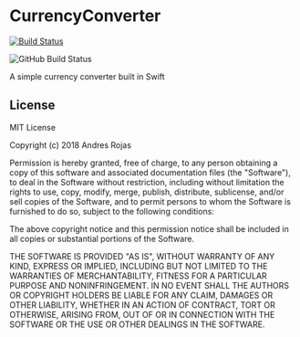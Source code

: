 # CurrencyConverter
[![Build Status](https://travis-ci.com/AndresR173/CurrencyConverter.svg?branch=master)](https://travis-ci.com/AndresR173/CurrencyConverter)

![GitHub Build Status](https://github.com/AndresR173/CurrencyConverter/workflows/Swift/badge.svg)

A simple currency converter built in Swift

 License
 ----

 MIT License

 Copyright (c) 2018 Andres Rojas

 Permission is hereby granted, free of charge, to any person obtaining a copy
 of this software and associated documentation files (the "Software"), to deal
 in the Software without restriction, including without limitation the rights
 to use, copy, modify, merge, publish, distribute, sublicense, and/or sell
 copies of the Software, and to permit persons to whom the Software is
 furnished to do so, subject to the following conditions:

 The above copyright notice and this permission notice shall be included in all
 copies or substantial portions of the Software.

 THE SOFTWARE IS PROVIDED "AS IS", WITHOUT WARRANTY OF ANY KIND, EXPRESS OR
 IMPLIED, INCLUDING BUT NOT LIMITED TO THE WARRANTIES OF MERCHANTABILITY,
 FITNESS FOR A PARTICULAR PURPOSE AND NONINFRINGEMENT. IN NO EVENT SHALL THE
 AUTHORS OR COPYRIGHT HOLDERS BE LIABLE FOR ANY CLAIM, DAMAGES OR OTHER
 LIABILITY, WHETHER IN AN ACTION OF CONTRACT, TORT OR OTHERWISE, ARISING FROM,
 OUT OF OR IN CONNECTION WITH THE SOFTWARE OR THE USE OR OTHER DEALINGS IN THE
 SOFTWARE.
